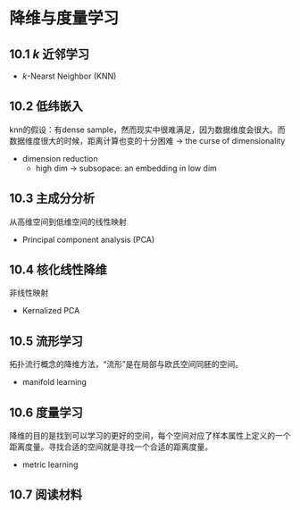 # 降维与度量学习
## 10.1 $k$ 近邻学习
- $k$-Nearst Neighbor (KNN)

## 10.2 低纬嵌入
knn的假设：有dense sample，然而现实中很难满足，因为数据维度会很大。而数据维度很大的时候，距离计算也变的十分困难 -> the curse of dimensionality
- dimension reduction
	- high dim -> subsopace: an embedding in low dim

## 10.3 主成分分析
从高维空间到低维空间的线性映射
- Principal component analysis (PCA)

## 10.4 核化线性降维
非线性映射
- Kernalized PCA

## 10.5 流形学习
拓扑流行概念的降维方法，“流形”是在局部与欧氏空间同胚的空间。
- manifold learning

## 10.6 度量学习
降维的目的是找到可以学习的更好的空间，每个空间对应了样本属性上定义的一个距离度量。寻找合适的空间就是寻找一个合适的距离度量。
- metric learning

## 10.7 阅读材料
